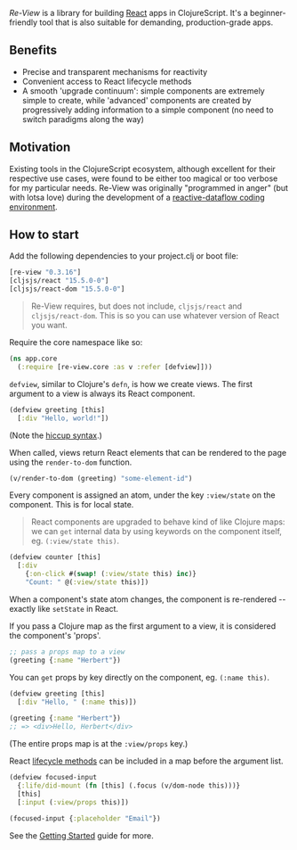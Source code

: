 _Re-View_ is a library for building [React](https://facebook.github.io/react/) apps in ClojureScript. It's a beginner-friendly tool that is also suitable for demanding, production-grade apps.

## Benefits

- Precise and transparent mechanisms for reactivity
- Convenient access to React lifecycle methods
- A smooth 'upgrade continuum': simple components are extremely simple to create, while 'advanced' components are created by progressively adding information to a simple component (no need to switch paradigms along the way)

## Motivation

Existing tools in the ClojureScript ecosystem, although excellent for their respective use cases, were found to be either too magical or too verbose for my particular needs. Re-View was originally "programmed in anger" (but with lotsa love) during the development of a [reactive-dataflow coding environment](http://px16.matt.is/). 

## How to start

Add the following dependencies to your project.clj or boot file:

```clj
[re-view "0.3.16"]
[cljsjs/react "15.5.0-0"]
[cljsjs/react-dom "15.5.0-0"]
```

> Re-View requires, but does not include, `cljsjs/react` and `cljsjs/react-dom`. This is so you can use whatever version of React you want.

Require the core namespace like so:

```clj
(ns app.core
  (:require [re-view.core :as v :refer [defview]]))
```

`defview`, similar to Clojure's `defn`, is how we create views. The first argument to a view is always its React component.

```clj
(defview greeting [this]
  [:div "Hello, world!"])
```

(Note the [hiccup syntax](/docs/hiccup/syntax-guide).)

When called, views return React elements that can be rendered to the page using the `render-to-dom` function.

```clj
(v/render-to-dom (greeting) "some-element-id")
```

Every component is assigned an atom, under the key `:view/state` on the component. This is for local state.

> React components are upgraded to behave kind of like Clojure maps: we can  `get` internal data by using keywords on the component itself, eg. `(:view/state this)`. 

```clj
(defview counter [this]
  [:div 
    {:on-click #(swap! (:view/state this) inc)}
    "Count: " @(:view/state this)])
```

When a component's state atom changes, the component is re-rendered -- exactly like `setState` in React.

If you pass a Clojure map as the first argument to a view, it is considered the component's 'props'.

```clj
;; pass a props map to a view
(greeting {:name "Herbert"})
```

You can `get` props by key directly on the component, eg. `(:name this)`.

```clj
(defview greeting [this]
  [:div "Hello, " (:name this)])
  
(greeting {:name "Herbert"})
;; => <div>Hello, Herbert</div>
```

(The entire props map is at the `:view/props` key.)

React [lifecycle methods](/docs/re-view/getting-started#__lifecycle-methods) can be included in a map before the argument list.

```clj
(defview focused-input
  {:life/did-mount (fn [this] (.focus (v/dom-node this)))}
  [this]
  [:input (:view/props this)])
                 
(focused-input {:placeholder "Email"})
```

See the [Getting Started](/docs/re-view/getting-started) guide for more.


